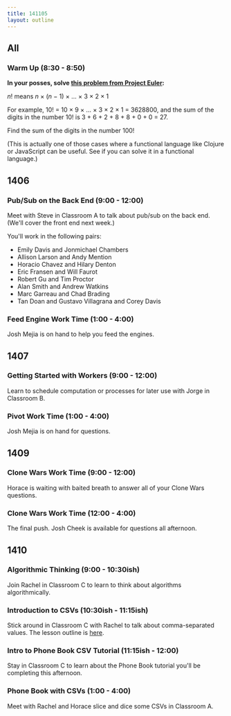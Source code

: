```yaml
---
title: 141105
layout: outline
---
```


## All

### Warm Up (8:30 - 8:50)

**In your posses, solve [this problem from Project Euler][pe]:**

*n*! means *n* × (*n* − 1) × ... × 3 × 2 × 1

For example, 10! = 10 × 9 × ... × 3 × 2 × 1 = 3628800,
and the sum of the digits in the number 10! is 3 + 6 + 2 + 8 + 8 + 0 + 0 = 27.

Find the sum of the digits in the number 100!

(This is actually one of those cases where a functional language like Clojure or JavaScript can be useful. See if you can solve it in a functional language.)

[pe]: https://projecteuler.net/problem=20

## 1406

### Pub/Sub on the Back End (9:00 - 12:00)

Meet with Steve in Classroom A to talk about pub/sub on the back end. (We'll cover the front end next week.)

You'll work in the following pairs:

* Emily Davis and Jonmichael Chambers
* Allison Larson and Andy Mention
* Horacio Chavez and Hilary Denton
* Eric Fransen and Will Faurot
* Robert Gu and Tim Proctor
* Alan Smith and Andrew Watkins
* Marc Garreau and Chad Brading
* Tan Doan and Gustavo Villagrana and Corey Davis

### Feed Engine Work Time (1:00 - 4:00)

Josh Mejia is on hand to help you feed the engines.

## 1407

### Getting Started with Workers (9:00 - 12:00)

Learn to schedule computation or processes for later use with Jorge in Classroom B.

### Pivot Work Time (1:00 - 4:00)

Josh Mejia is on hand for questions.

## 1409

### Clone Wars Work Time (9:00 - 12:00)

Horace is waiting with baited breath to answer all of your Clone Wars questions.

### Clone Wars Work Time (12:00 - 4:00)

The final push. Josh Cheek is available for questions all afternoon.

## 1410

### Algorithmic Thinking (9:00 - 10:30ish)

Join Rachel in Classroom C to learn to think about algorithms algorithmically.

### Introduction to CSVs (10:30ish - 11:15ish)

Stick around in Classroom C with Rachel to talk about comma-separated values. The lesson outline is [here](https://github.com/turingschool/lesson_plans/blob/master/ruby_01-object_oriented_programming_with_ruby/intro-to-csv.markdown).

### Intro to Phone Book CSV Tutorial (11:15ish - 12:00)

Stay in Classroom C to learn about the Phone Book tutorial you'll be completing this afternoon. 

### Phone Book with CSVs (1:00 - 4:00)

Meet with Rachel and Horace slice and dice some CSVs in Classroom A.
